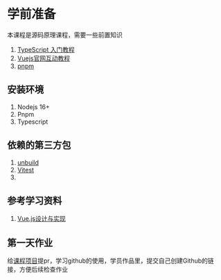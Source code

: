 # 学前准备

本课程是源码原理课程，需要一些前置知识

1. [TypeScript 入门教程](https://ts.xcatliu.com/)
2. [Vuejs官网互动教程](https://cn.vuejs.org/tutorial/#step-1) 
3. [pnpm](https://www.pnpm.cn/)
  


## 安装环境
1. Nodejs 16+
2. Pnpm
3. Typescript

## 依赖的第三方包
1. [unbuild](https://github.com/unjs/unbuild)
2. [Vitest](https://cn.vitest.dev/)
3. 

## 参考学习资料
1. [Vue.js设计与实现](https://book.douban.com/subject/35768338/)


## 第一天作业
给[课程项目](https://github.com/course-dasheng/source-tour)提pr，学习github的使用，学员作品里，提交自己创建Github的链接，方便后续检查作业




